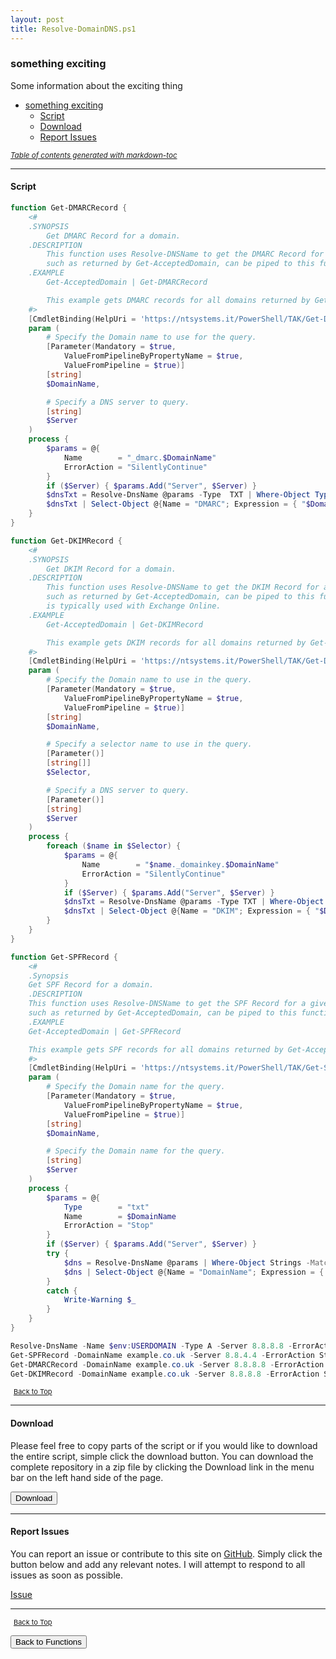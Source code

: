 ```yaml
---
layout: post
title: Resolve-DomainDNS.ps1
---
```


### something exciting

Some information about the exciting thing

- [something exciting](#something-exciting)
  - [Script](#script)
  - [Download](#download)
  - [Report Issues](#report-issues)

<small><i><a href='http://ecotrust-canada.github.io/markdown-toc/'>Table of contents generated with markdown-toc</a></i></small>

---

#### Script

```powershell
function Get-DMARCRecord {
    <#
    .SYNOPSIS
        Get DMARC Record for a domain.
    .DESCRIPTION
        This function uses Resolve-DNSName to get the DMARC Record for a given domain. Objects with a DomainName property,
        such as returned by Get-AcceptedDomain, can be piped to this function.
    .EXAMPLE
        Get-AcceptedDomain | Get-DMARCRecord

        This example gets DMARC records for all domains returned by Get-AcceptedDomain.
    #>
    [CmdletBinding(HelpUri = 'https://ntsystems.it/PowerShell/TAK/Get-DMACRecord/')]
    param (
        # Specify the Domain name to use for the query.
        [Parameter(Mandatory = $true,
            ValueFromPipelineByPropertyName = $true,
            ValueFromPipeline = $true)]
        [string]
        $DomainName,

        # Specify a DNS server to query.
        [string]
        $Server
    )
    process {
        $params = @{
            Name        = "_dmarc.$DomainName"
            ErrorAction = "SilentlyContinue"
        }
        if ($Server) { $params.Add("Server", $Server) }
        $dnsTxt = Resolve-DnsName @params -Type  TXT | Where-Object Type -eq TXT
        $dnsTxt | Select-Object @{Name = "DMARC"; Expression = { "$DomainName`:$s" } }, @{Name = "Record"; Expression = { $_.Strings } }
    }
}

function Get-DKIMRecord {
    <#
    .SYNOPSIS
        Get DKIM Record for a domain.
    .DESCRIPTION
        This function uses Resolve-DNSName to get the DKIM Record for a given domain. Objects with a DomainName property,
        such as returned by Get-AcceptedDomain, can be piped to this function. The function defaults to "selector1" as this
        is typically used with Exchange Online.
    .EXAMPLE
        Get-AcceptedDomain | Get-DKIMRecord

        This example gets DKIM records for all domains returned by Get-AcceptedDomain.
    #>
    [CmdletBinding(HelpUri = 'https://ntsystems.it/PowerShell/TAK/Get-DKIMRecord/')]
    param (
        # Specify the Domain name to use in the query.
        [Parameter(Mandatory = $true,
            ValueFromPipelineByPropertyName = $true,
            ValueFromPipeline = $true)]
        [string]
        $DomainName,

        # Specify a selector name to use in the query.
        [Parameter()]
        [string[]]
        $Selector,

        # Specify a DNS server to query.
        [Parameter()]
        [string]
        $Server
    )
    process {
        foreach ($name in $Selector) {
            $params = @{
                Name        = "$name._domainkey.$DomainName"
                ErrorAction = "SilentlyContinue"
            }
            if ($Server) { $params.Add("Server", $Server) }
            $dnsTxt = Resolve-DnsName @params -Type TXT | Where-Object Type -eq TXT
            $dnsTxt | Select-Object @{Name = "DKIM"; Expression = { "$DomainName`:$s" } }, @{Name = "Record"; Expression = { $_.Strings } }
        }
    }
}

function Get-SPFRecord {
    <#
    .Synopsis
    Get SPF Record for a domain.
    .DESCRIPTION
    This function uses Resolve-DNSName to get the SPF Record for a given domain. Objects with a DomainName property,
    such as returned by Get-AcceptedDomain, can be piped to this function.
    .EXAMPLE
    Get-AcceptedDomain | Get-SPFRecord

    This example gets SPF records for all domains returned by Get-AcceptedDomain.
    #>
    [CmdletBinding(HelpUri = 'https://ntsystems.it/PowerShell/TAK/Get-SPFRecord/')]
    param (
        # Specify the Domain name for the query.
        [Parameter(Mandatory = $true,
            ValueFromPipelineByPropertyName = $true,
            ValueFromPipeline = $true)]
        [string]
        $DomainName,

        # Specify the Domain name for the query.
        [string]
        $Server
    )
    process {
        $params = @{
            Type        = "txt"
            Name        = $DomainName
            ErrorAction = "Stop"
        }
        if ($Server) { $params.Add("Server", $Server) }
        try {
            $dns = Resolve-DnsName @params | Where-Object Strings -Match "spf1"
            $dns | Select-Object @{Name = "DomainName"; Expression = { $_.Name } }, @{Name = "Record"; Expression = { $_.Strings } }
        }
        catch {
            Write-Warning $_
        }
    }
}

Resolve-DnsName -Name $env:USERDOMAIN -Type A -Server 8.8.8.8 -ErrorAction Stop
Get-SPFRecord -DomainName example.co.uk -Server 8.8.4.4 -ErrorAction Stop
Get-DMARCRecord -DomainName example.co.uk -Server 8.8.8.8 -ErrorAction Stop
Get-DKIMRecord -DomainName example.co.uk -Server 8.8.8.8 -ErrorAction Stop
```

<span style="font-size:11px;"><a href="#"><i class="fas fa-caret-up" aria-hidden="true" style="color: white; margin-right:5px;"></i>Back to Top</a></span>

---

#### Download

Please feel free to copy parts of the script or if you would like to download the entire script, simple click the download button. You can download the complete repository in a zip file by clicking the Download link in the menu bar on the left hand side of the page.

<button class="btn" type="submit" onclick="window.open('/PowerShell/functions/dns/Resolve-DomainDNS.ps1')">
    <i class="fa fa-cloud-download-alt">
    </i>
        Download
</button>

---

#### Report Issues

You can report an issue or contribute to this site on <a href="https://github.com/BanterBoy/scripts-blog/issues">GitHub</a>. Simply click the button below and add any relevant notes. I will attempt to respond to all issues as soon as possible.

<!-- Place this tag where you want the button to render. -->

<a class="github-button" href="https://github.com/BanterBoy/scripts-blog/issues/new?title=Resolve-DomainDNS.ps1&body=There is a problem with this function. Please find details below." data-show-count="true" aria-label="Issue BanterBoy/scripts-blog on GitHub">Issue</a>

---

<span style="font-size:11px;"><a href="#"><i class="fas fa-caret-up" aria-hidden="true" style="color: white; margin-right:5px;"></i>Back to Top</a></span>

<a href="/menu/_pages/functions.html">
    <button class="btn">
        <i class='fas fa-reply'>
        </i>
            Back to Functions
    </button>
</a>

[1]: http://ecotrust-canada.github.io/markdown-toc
[2]: https://github.com/googlearchive/code-prettify

```

```
